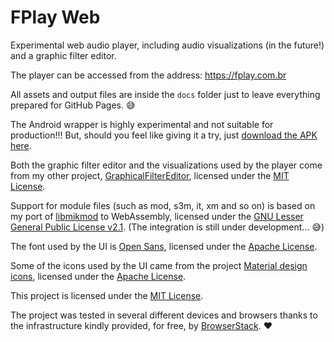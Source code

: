 FPlay Web
=========

Experimental web audio player, including audio visualizations (in the future!) and a graphic filter editor.

The player can be accessed from the address: https://fplay.com.br

All assets and output files are inside the `docs` folder just to leave everything prepared for GitHub Pages. 😅

The Android wrapper is highly experimental and not suitable for production!!! But, should you feel like giving it a try, just [download the APK here](https://github.com/carlosrafaelgn/FPlayWeb/raw/main/Android/app/release/app-release.apk).

Both the graphic filter editor and the visualizations used by the player come from my other project, [GraphicalFilterEditor](https://github.com/carlosrafaelgn/GraphicalFilterEditor), licensed under the [MIT License](https://github.com/carlosrafaelgn/GraphicalFilterEditor/blob/master/LICENSE.txt).

Support for module files (such as mod, s3m, it, xm and so on) is based on my port of [libmikmod](https://github.com/sezero/mikmod) to WebAssembly, licensed under the [GNU Lesser General Public License v2.1](https://github.com/sezero/mikmod/blob/master/libmikmod/COPYING.LESSER). (The integration is still under development... 😅)

The font used by the UI is [Open Sans](https://github.com/google/fonts/blob/main/apache/opensans), licensed under the [Apache License](https://github.com/google/fonts/blob/main/apache/opensans/LICENSE.txt).

Some of the icons used by the UI came from the project [Material design icons](https://github.com/google/material-design-icons), licensed under the [Apache License](https://github.com/google/material-design-icons/blob/master/LICENSE).

This project is licensed under the [MIT License](https://github.com/carlosrafaelgn/FPlayWeb/blob/master/LICENSE).

The project was tested in several different devices and browsers thanks to the infrastructure kindly provided, for free, by [BrowserStack](https://www.browserstack.com/). ❤

